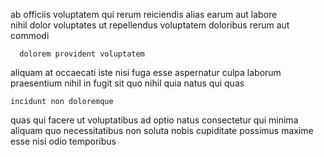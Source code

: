 <!--
title: Right-sized intermediate workforce
author: Meaghan
date: 2015-04-14-0930
link: 2015-04-14-0930-right-sized-intermediate-workforce
tags: [Regex,Ember,bears,inject]
-->

ab officiis voluptatem
qui rerum reiciendis alias
earum aut labore   
nihil dolor voluptates
ut repellendus  voluptatem doloribus rerum aut commodi
 	  dolorem provident voluptatem
 aliquam  at
 occaecati iste nisi fuga
  esse  aspernatur culpa laborum praesentium nihil
in fugit sit quo nihil quia natus qui quas
 	incidunt non doloremque
quas qui facere ut   voluptatibus
 ad optio  natus consectetur qui  minima aliquam
quo necessitatibus  non soluta 
 nobis cupiditate   possimus maxime
esse nisi odio  temporibus 